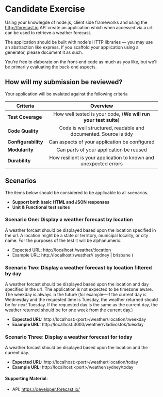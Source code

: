 # Candidate Exercise
 
Using your knowlegde of node.js, client side frameworks and using the http://forecast.io API create an application which when accessed via a url can be used to retrieve a weather forecast.

The application should be built with node's HTTP libraries — you may use an abstraction like express. If you scaffold your application using a generator, please document it as such.

You're free to elaborate on the front-end code as much as you like, but we'll be primarily evaluating the back-end aspects.

## How will my submission be reviewed?
 
Your application will be evaluted against the following criteria

| Criteria             | Overview                                                         | 
| -------------------- |:----------------------------------------------------------------:| 
| **Test Coverage**    | How well tested is your code, (**We will run your test suite**)  |
| **Code Quality**     | Code is well structured, readable and documented. Source is tidy |
| **Configurability**  | Can aspects of your application be configured                    |
| **Modularity**       | Can parts of your application be reused                          |
| **Durability**       | How resilient is your application to known and unexpected errors |

## Scenarios

The items below should be considered to be applicable to all scenarios.

- **Support both basic HTML and JSON responses**
- **Unit & Functional test suites**
 
### Scenario One: Display a weather forecast by location
 
A weather forcast should be displayed based upon the location specified in the url.
A location might be a state or territory, municipal locality, or city name.
For the purposes of the test it will be alphanumeric.
 
- Expected URL: http://localhost:<port>/weather/:location
- Example  URL: http://localhost:<port>/weather/( sydney | brisbane )
 
### Scenario Two: Display a weather forecast by location filtered by day
 
A weather forcast should be displayed based upon the location and day specified in the url.
The application is not expected to be timezone aware. The weekday is always in the future
(for example—if the current day is Wednesday and the requested time is Tuesday, the weather
returned should be for *next* Tuesday. If the requested day is the same as the current day,
the weather returned should be for one week from the current day.)
 
- **Expected URL:** http://localhost:\<port\>/weather/:location/:weekday
- **Example  URL:** http://localhost:3000/weather/vladivostok/tuesday
 
### Scenario Three: Display a weather forecast for today
 
A weather forcast should be displayed based upon the location and the current day.
 
- **Expected URL:** http://localhost:\<port\>/weather/:location/today
- **Example  URL:** http://localhost:\<port\>/weather/sydney/today
 
#### Supporting Material:
 
- API: https://developer.forecast.io/
